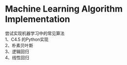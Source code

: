 # Machine Learning Algorithm Implementation
尝试实现机器学习中的常见算法  
1、C4.5 的Python实现  
2、朴素贝叶斯   
3、逻辑回归   
4、线性回归   

